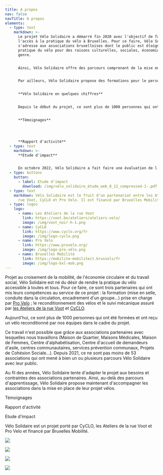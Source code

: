 ```yaml
---
title: A propos
nav: false
navTitle: A propos
elements:
  - type: text
    markdown: >-
      Le projet Vélo Solidaire a démarré fin 2020 avec l'objectif de faciliter
      l'accès à la pratique du vélo à Bruxelles. Pour ce faire, Vélo Solidaire
      s'adresse aux associations bruxelloises dont le public est éloigné de la
      pratique du vélo pour des raisons culturelles, sociales, économiques ou de
      genre.


      Ainsi, Vélo Solidaire offre des parcours comprenant de la mise en selle, des cours de roulage dans la circulation, la mise à disposition d'un vélo reconditionné pendant un an (avec la possibilité de le racheter à la fin), une introduction à l'entretien et à la mécanique du vélo. 


      Par ailleurs, Vélo Solidaire propose des formations pour le personnel des associations afin de les rendre les plus autonomes possible dans la mise en place de leur projet vélo : mise en selle, encadrement d'un groupe dans la circulation, mécanique de base, organiser une sortie, tracer un itinéraire...


      **Vélo Solidaire en quelques chiffres**


      Depuis le début du projet, ce sont plus de 1000 personnes qui ont appris à rouler à vélo, ont reçu un vélo reconditionné et ont appris à l'entretenir correctement. En moyenne, 3/4 des personnes qui ont reçu un vélo souhaitent le racheter après l'avoir utilisé pendant un an. Les autres nous rendent le vélo pour qu'il puisse être remis à un.e autre participant.e. Heureusement, très peu de vélos ont été déclarés volés (2%).


      **Témoignages**




      **Rapport d'activité**
  - type: text
    markdown: >-
      **Etude d'impact**


      En octobre 2022, Vélo Solidaire a fait faire une évaluation de l'impact social du projet par le SAW-B. Vous pouvez consulter le document ici.
  - type: buttons
    button:
      - label: Etude d'impact
        download: /img/vélo_solidaire_étude_web_8_12_compressed-1-.pdf
  - type: text
    markdown: Vélo Solidaire est le fruit d'un partenariat entre les Ateliers de la
      rue Voot, CyCLO et Pro Velo. Il est financé par Bruxelles Mobilité.
  - type: logos
    logo:
      - name: Les Ateliers de la rue Voot
        link: https://voot.be/ateliers/ateliers-velo/
        image: /img/voot_noir-h-1.png
      - name: CyCLO
        link: https://www.cyclo.org/fr
        image: /img/logo-cyclo.png
      - name: Pro Velo
        link: https://www.provelo.org/
        image: /img/logo-pro-vélo.png
      - name: Bruxelles Mobilité
        link: https://mobilite-mobiliteit.brussels/fr
        image: /img/logo-bxl-mob.png
---
```

P﻿rojet au croisement de la mobilité, de l'économie circulaire et du travail social, Vélo Solidaire est né du désir de rendre la pratique du vélo accessible à toutes et tous. P﻿our ce faire, ce sont trois partenaires qui ont mis leurs compétences au service de ce projet : la formation (mise en selle, conduite dans la circulation, encadrement d'un groupe...) prise en charge par [Pro Velo](https://www.provelo.org/) ; le reconditionnement des vélos et le suivi mécanique assuré par [les Ateliers de la rue Voot](https://voot.be/ateliers/ateliers-velo/) et [CyCLO](https://www.cyclo.org/fr). 

A﻿ujourd'hui, ce sont plus de 1000 personnes qui ont été formées et ont reçu un vélo reconditionné par nos équipes dans le cadre du projet. 

C﻿e travail n'est possible que grâce aux associations partenaires avec lesquelles nous travaillons (Maison de Quartier, Maisons Médicales, Maison de Femmes, Centre d'alphabétisation, Centre d'accueil de demandeurs d'asile, centres communautaires, services prévention communaux, Projets de Cohésion Sociale...). Depuis 2021, ce ne sont pas moins de 53 associations qui ont mené à bien un ou plusieurs parcours Vélo Solidaire avec leur public.

A﻿u fil des années, Vélo Solidaire tente d'adapter le projet aux besoins et contraintes des associations partenaires. Ainsi, au-delà des parcours d'apprentissage, Vélo Solidaire propose maintenant d'accompagner les associations dans la mise en place de leur projet vélos.

T﻿émoignages

R﻿apport d'activité

E﻿tude d'impact

Vélo Solidaire est un projet porté par CyCLO, les Ateliers de la rue Voot et Pro Velo et financé par Bruxelles Mobilité.

![](/img/logo-pro-vélo.png)

![](/img/logo-cyclo.png)



![](/img/voot_noir-h-1.png)

![](/img/logo-bxl-mob.png)
